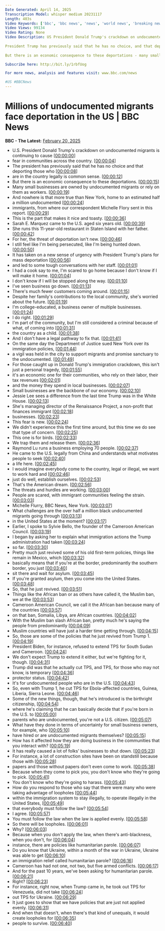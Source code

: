 ```yaml
---
Date Generated: April 14, 2025
Transcription Model: whisper medium 20231117
Length: 403s
Video Keywords: ['bbc', 'bbc news', 'news', 'world news', 'breaking news', 'us news', 'world', 'america', 'usa', 'usa news', 'india news']
Video Views: 99134
Video Rating: None
Video Description: US President Donald Trump's crackdown on undocumented migrants is continuing to cause fear in communities across the country.
 
President Trump has previously said that he has no choice, and that deporting those who are in the country legally is "common sense".
 
But there is an economic consequence to these deportations - many small businesses are owned by undocumented migrants, or rely on them as workers.

Subscribe here: http://bit.ly/1rbfUog

For more news, analysis and features visit: www.bbc.com/news 

#US #BBCNews
---
```


# Millions of undocumented migrants face deportation in the US | BBC News
**BBC - The Latest:** [February 20, 2025](https://www.youtube.com/watch?v=vq5mJEhq334)
*  U.S. President Donald Trump's crackdown on undocumented migrants is continuing to cause [[00:00:00](https://www.youtube.com/watch?v=vq5mJEhq334&t=0.0s)]
*  fear in communities across the country. [[00:00:04](https://www.youtube.com/watch?v=vq5mJEhq334&t=4.88s)]
*  The president has previously said that he has no choice and that deporting those who [[00:00:08](https://www.youtube.com/watch?v=vq5mJEhq334&t=8.040000000000001s)]
*  are in the country legally is common sense. [[00:00:12](https://www.youtube.com/watch?v=vq5mJEhq334&t=12.36s)]
*  But there is an economic consequence to these deportations. [[00:00:15](https://www.youtube.com/watch?v=vq5mJEhq334&t=15.8s)]
*  Many small businesses are owned by undocumented migrants or rely on them as workers. [[00:00:19](https://www.youtube.com/watch?v=vq5mJEhq334&t=19.04s)]
*  And nowhere is that more true than New York, home to an estimated half a million undocumented [[00:00:24](https://www.youtube.com/watch?v=vq5mJEhq334&t=24.34s)]
*  immigrants, from where our correspondent Michelle Flory sent in this report. [[00:00:29](https://www.youtube.com/watch?v=vq5mJEhq334&t=29.92s)]
*  This is the part that makes it nice and toasty. [[00:00:36](https://www.youtube.com/watch?v=vq5mJEhq334&t=36.28s)]
*  Sarah E. Marquez came to the U.S. aged six years old. [[00:00:39](https://www.youtube.com/watch?v=vq5mJEhq334&t=39.24s)]
*  She runs this 11-year-old restaurant in Staten Island with her father. [[00:00:42](https://www.youtube.com/watch?v=vq5mJEhq334&t=42.88s)]
*  For her, the threat of deportation isn't new. [[00:00:46](https://www.youtube.com/watch?v=vq5mJEhq334&t=46.32s)]
*  I still feel like I'm being persecuted, like I'm being hunted down. [[00:00:50](https://www.youtube.com/watch?v=vq5mJEhq334&t=50.2s)]
*  It has taken on a new sense of urgency with President Trump's plans for mass deportation [[00:00:56](https://www.youtube.com/watch?v=vq5mJEhq334&t=56.08s)]
*  and led to some tough conversations with her staff. [[00:01:01](https://www.youtube.com/watch?v=vq5mJEhq334&t=61.6s)]
*  I had a cook say to me, I'm scared to go home because I don't know if I will make it home. [[00:01:04](https://www.youtube.com/watch?v=vq5mJEhq334&t=64.84s)]
*  I don't know if I will be stopped along the way. [[00:01:10](https://www.youtube.com/watch?v=vq5mJEhq334&t=70.64s)]
*  I've seen business go down. [[00:01:13](https://www.youtube.com/watch?v=vq5mJEhq334&t=73.36s)]
*  There's much fewer customers coming around. [[00:01:15](https://www.youtube.com/watch?v=vq5mJEhq334&t=75.44s)]
*  Despite her family's contributions to the local community, she's worried about the future. [[00:01:19](https://www.youtube.com/watch?v=vq5mJEhq334&t=79.28s)]
*  I'm college-educated, a business owner of multiple businesses. [[00:01:24](https://www.youtube.com/watch?v=vq5mJEhq334&t=84.6s)]
*  I do right. [[00:01:29](https://www.youtube.com/watch?v=vq5mJEhq334&t=89.36s)]
*  I'm part of the community, but I'm still considered a criminal because of what, of coming into [[00:01:31](https://www.youtube.com/watch?v=vq5mJEhq334&t=91.03999999999999s)]
*  the country as a child. [[00:01:38](https://www.youtube.com/watch?v=vq5mJEhq334&t=98.64s)]
*  And I don't have a legal pathway to fix that. [[00:01:41](https://www.youtube.com/watch?v=vq5mJEhq334&t=101.28s)]
*  On the same day the Department of Justice sued New York over its immigration policies, [[00:01:44](https://www.youtube.com/watch?v=vq5mJEhq334&t=104.63999999999999s)]
*  a vigil was held in the city to support migrants and promise sanctuary to the undocumented. [[00:01:49](https://www.youtube.com/watch?v=vq5mJEhq334&t=109.32s)]
*  For those caught up in Donald Trump's immigration crackdown, this isn't just a personal tragedy, [[00:01:55](https://www.youtube.com/watch?v=vq5mJEhq334&t=115.91999999999999s)]
*  it's an economic one for their communities, who rely on their labor, their tax revenues [[00:02:01](https://www.youtube.com/watch?v=vq5mJEhq334&t=121.39999999999999s)]
*  and the money they spend in local businesses. [[00:02:07](https://www.youtube.com/watch?v=vq5mJEhq334&t=127.56s)]
*  Small businesses are the backbone of our economy. [[00:02:10](https://www.youtube.com/watch?v=vq5mJEhq334&t=130.68s)]
*  Jessie Lee sees a difference from the last time Trump was in the White House. [[00:02:13](https://www.youtube.com/watch?v=vq5mJEhq334&t=133.92s)]
*  She's managing director of the Renaissance Project, a non-profit that finances immigrant [[00:02:18](https://www.youtube.com/watch?v=vq5mJEhq334&t=138.32s)]
*  businesses. [[00:02:23](https://www.youtube.com/watch?v=vq5mJEhq334&t=143.28s)]
*  This fear is new. [[00:02:24](https://www.youtube.com/watch?v=vq5mJEhq334&t=144.6s)]
*  We didn't experience this the first time around, but this time we do see that type of concern. [[00:02:25](https://www.youtube.com/watch?v=vq5mJEhq334&t=145.94s)]
*  This one is for birds. [[00:02:33](https://www.youtube.com/watch?v=vq5mJEhq334&t=153.28s)]
*  We trap them and release them. [[00:02:36](https://www.youtube.com/watch?v=vq5mJEhq334&t=156.07999999999998s)]
*  Raymond Lu runs a business employing 70 people. [[00:02:37](https://www.youtube.com/watch?v=vq5mJEhq334&t=157.56s)]
*  He came to the U.S. legally from China and understands what motivates people to seek [[00:02:40](https://www.youtube.com/watch?v=vq5mJEhq334&t=160.79999999999998s)]
*  a life here. [[00:02:45](https://www.youtube.com/watch?v=vq5mJEhq334&t=165.6s)]
*  I would imagine everybody come to the country, legal or illegal, we want to work hard and [[00:02:46](https://www.youtube.com/watch?v=vq5mJEhq334&t=166.6s)]
*  just do well, establish ourselves. [[00:02:53](https://www.youtube.com/watch?v=vq5mJEhq334&t=173.28s)]
*  That's the American dream. [[00:02:56](https://www.youtube.com/watch?v=vq5mJEhq334&t=176.6s)]
*  The threats and hurdles are working. [[00:03:00](https://www.youtube.com/watch?v=vq5mJEhq334&t=180.72s)]
*  People are scared, with immigrant communities feeling the strain. [[00:03:03](https://www.youtube.com/watch?v=vq5mJEhq334&t=183.24s)]
*  Michelle Flurry, BBC News, New York. [[00:03:07](https://www.youtube.com/watch?v=vq5mJEhq334&t=187.95999999999998s)]
*  What challenges are the over half a million black undocumented migrants going through [[00:03:13](https://www.youtube.com/watch?v=vq5mJEhq334&t=193.16s)]
*  in the United States at the moment? [[00:03:17](https://www.youtube.com/watch?v=vq5mJEhq334&t=197.72s)]
*  Earlier, I spoke to Sylvie Bello, the founder of the Cameroon American Council. [[00:03:19](https://www.youtube.com/watch?v=vq5mJEhq334&t=199.72s)]
*  I began by asking her to explain what immigration actions the Trump administration had taken [[00:03:24](https://www.youtube.com/watch?v=vq5mJEhq334&t=204.60000000000002s)]
*  so far. [[00:03:30](https://www.youtube.com/watch?v=vq5mJEhq334&t=210.14000000000001s)]
*  Pretty much just revived some of his old first-term policies, things like remain in Mexico, which [[00:03:32](https://www.youtube.com/watch?v=vq5mJEhq334&t=212.72s)]
*  basically means that if you're at the border, predominantly the southern border, you just [[00:03:40](https://www.youtube.com/watch?v=vq5mJEhq334&t=220.18s)]
*  sit there and wait for asylum. [[00:03:45](https://www.youtube.com/watch?v=vq5mJEhq334&t=225.86s)]
*  If you're granted asylum, then you come into the United States. [[00:03:48](https://www.youtube.com/watch?v=vq5mJEhq334&t=228.14000000000001s)]
*  So, that he just revived. [[00:03:51](https://www.youtube.com/watch?v=vq5mJEhq334&t=231.06s)]
*  Things like the African ban or as others have called it, the Muslim ban, we at the [[00:03:53](https://www.youtube.com/watch?v=vq5mJEhq334&t=233.38s)]
*  Cameroon American Council, we call it the African ban because many of the countries [[00:03:57](https://www.youtube.com/watch?v=vq5mJEhq334&t=237.54000000000002s)]
*  on that ban, Somalia, Libya, are African countries. [[00:04:02](https://www.youtube.com/watch?v=vq5mJEhq334&t=242.9s)]
*  With the Muslim ban slash African ban, pretty much he's saying the people from predominantly [[00:04:09](https://www.youtube.com/watch?v=vq5mJEhq334&t=249.98s)]
*  Muslim countries will have just a harder time getting through. [[00:04:15](https://www.youtube.com/watch?v=vq5mJEhq334&t=255.01999999999998s)]
*  So, those are some of the policies that he just revived from Trump 1. [[00:04:19](https://www.youtube.com/watch?v=vq5mJEhq334&t=259.18s)]
*  President Biden, for instance, refused to extend TPS for South Sudan and Cameroon. [[00:04:24](https://www.youtube.com/watch?v=vq5mJEhq334&t=264.9s)]
*  We don't expect Trump to extend it either, but we're fighting for it, though. [[00:04:31](https://www.youtube.com/watch?v=vq5mJEhq334&t=271.15999999999997s)]
*  Trump did was that he actually cut TPS, and TPS, for those who may not know, is temporary [[00:04:36](https://www.youtube.com/watch?v=vq5mJEhq334&t=276.06s)]
*  protector status. [[00:04:42](https://www.youtube.com/watch?v=vq5mJEhq334&t=282.38s)]
*  It's for undocumented people who are in the U.S. [[00:04:43](https://www.youtube.com/watch?v=vq5mJEhq334&t=283.7s)]
*  So, even with Trump 1, he cut TPS for Ebola-affected countries, Guinea, Liberia, Sierra Leone. [[00:04:46](https://www.youtube.com/watch?v=vq5mJEhq334&t=286.62s)]
*  Some of the new things, though, that he's introduced is the birthright citizenship, [[00:04:54](https://www.youtube.com/watch?v=vq5mJEhq334&t=294.1s)]
*  where he's claiming that he can basically decide that if you're born in the U.S. to [[00:05:00](https://www.youtube.com/watch?v=vq5mJEhq334&t=300.02s)]
*  parents who are undocumented, you're not a U.S. citizen. [[00:05:07](https://www.youtube.com/watch?v=vq5mJEhq334&t=307.94s)]
*  What have they done in terms of uncertainty for small business owners, for example, who [[00:05:10](https://www.youtube.com/watch?v=vq5mJEhq334&t=310.82s)]
*  have hired or are undocumented migrants themselves? [[00:05:15](https://www.youtube.com/watch?v=vq5mJEhq334&t=315.7s)]
*  How has it affected how they are doing business in the communities that you interact with? [[00:05:19](https://www.youtube.com/watch?v=vq5mJEhq334&t=319.18s)]
*  It has really caused a lot of folks' businesses to shut down. [[00:05:23](https://www.youtube.com/watch?v=vq5mJEhq334&t=323.94s)]
*  For instance, a lot of construction sites have been on standstill because those with [[00:05:28](https://www.youtube.com/watch?v=vq5mJEhq334&t=328.98s)]
*  papers and those without papers don't even come to work. [[00:05:38](https://www.youtube.com/watch?v=vq5mJEhq334&t=338.78s)]
*  Because when they come to pick you, you don't know who they're going to pick. [[00:05:41](https://www.youtube.com/watch?v=vq5mJEhq334&t=341.22s)]
*  You don't know who they're going to harass. [[00:05:43](https://www.youtube.com/watch?v=vq5mJEhq334&t=343.22s)]
*  How do you respond to those who say that there were many who were taking advantage of loopholes [[00:05:44](https://www.youtube.com/watch?v=vq5mJEhq334&t=344.22s)]
*  within the immigration system to stay illegally, to operate illegally in the United States, [[00:05:49](https://www.youtube.com/watch?v=vq5mJEhq334&t=349.06s)]
*  that everybody must follow the law? [[00:05:54](https://www.youtube.com/watch?v=vq5mJEhq334&t=354.65999999999997s)]
*  I agree. [[00:05:57](https://www.youtube.com/watch?v=vq5mJEhq334&t=357.38s)]
*  You must follow the law when the law is applied evenly. [[00:05:58](https://www.youtube.com/watch?v=vq5mJEhq334&t=358.38s)]
*  So there will be loopholes. [[00:06:01](https://www.youtube.com/watch?v=vq5mJEhq334&t=361.3s)]
*  Why? [[00:06:03](https://www.youtube.com/watch?v=vq5mJEhq334&t=363.21999999999997s)]
*  Because when you don't apply the law, when there's anti-blackness, when you don't, for [[00:06:04](https://www.youtube.com/watch?v=vq5mJEhq334&t=364.42s)]
*  instance, there are policies like humanitarian parole. [[00:06:07](https://www.youtube.com/watch?v=vq5mJEhq334&t=367.94s)]
*  Do you know that Ukraine, within a month of the war in Ukraine, Ukraine was able to get [[00:06:10](https://www.youtube.com/watch?v=vq5mJEhq334&t=370.62s)]
*  an immigration relief called humanitarian parole? [[00:06:16](https://www.youtube.com/watch?v=vq5mJEhq334&t=376.02s)]
*  Cameroon has had not one, not two, but five armed conflicts. [[00:06:17](https://www.youtube.com/watch?v=vq5mJEhq334&t=377.9s)]
*  And for the past 10 years, we've been asking for humanitarian parole. [[00:06:21](https://www.youtube.com/watch?v=vq5mJEhq334&t=381.02s)]
*  Right? [[00:06:23](https://www.youtube.com/watch?v=vq5mJEhq334&t=383.86s)]
*  For instance, right now, when Trump came in, he took out TPS for Venezuela, did not take [[00:06:24](https://www.youtube.com/watch?v=vq5mJEhq334&t=384.94s)]
*  out TPS for Ukraine. [[00:06:29](https://www.youtube.com/watch?v=vq5mJEhq334&t=389.66s)]
*  It just goes to show that we have policies that are just not applied evenly. [[00:06:31](https://www.youtube.com/watch?v=vq5mJEhq334&t=391.14s)]
*  And when that doesn't, when there's that kind of unequals, it would create loopholes for [[00:06:35](https://www.youtube.com/watch?v=vq5mJEhq334&t=395.14s)]
*  people to survive. [[00:06:40](https://www.youtube.com/watch?v=vq5mJEhq334&t=400.62s)]
